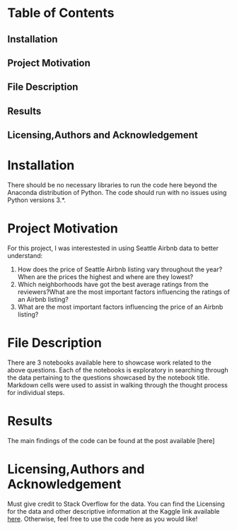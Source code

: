 # Table of Contents
## Installation
## Project Motivation
## File Description
## Results
## Licensing,Authors and Acknowledgement



# Installation
There should be no necessary libraries to run the code here beyond the Anaconda distribution of Python. The code should run with no issues using Python versions 3.*.


# Project Motivation
For this project, I was interestested in using Seattle Airbnb data to better understand:
1) How does the price of Seattle Airbnb listing vary throughout the year?When are the prices the highest and where are they lowest?
2) Which neighborhoods have got the best average ratings from the reviewers?What are the most important factors influencing the ratings of an Airbnb listing?
3) What are the most important factors influencing the price of an Airbnb listing?

# File Description
There are 3 notebooks available here to showcase work related to the above questions. Each of the notebooks is exploratory in searching through the data pertaining to the questions showcased by the notebook title. Markdown cells were used to assist in walking through the thought process for individual steps.

# Results
The main findings of the code can be found at the post available [here]

# Licensing,Authors and Acknowledgement
Must give credit to Stack Overflow for the data. You can find the Licensing for the data and other descriptive information at the Kaggle link available [here](https://www.kaggle.com/airbnb/seattle/data). Otherwise, feel free to use the code here as you would like!
